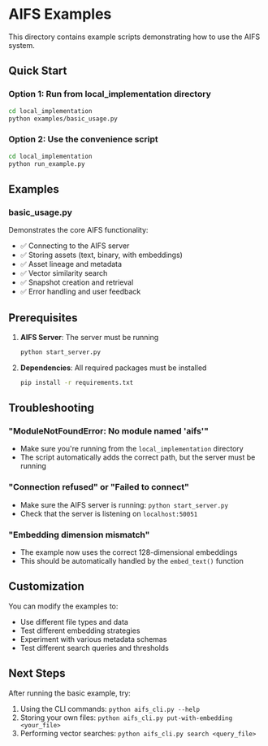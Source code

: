 # AIFS Examples

This directory contains example scripts demonstrating how to use the AIFS system.

## Quick Start

### Option 1: Run from local_implementation directory
```bash
cd local_implementation
python examples/basic_usage.py
```

### Option 2: Use the convenience script
```bash
cd local_implementation
python run_example.py
```

## Examples

### basic_usage.py
Demonstrates the core AIFS functionality:
- ✅ Connecting to the AIFS server
- ✅ Storing assets (text, binary, with embeddings)
- ✅ Asset lineage and metadata
- ✅ Vector similarity search
- ✅ Snapshot creation and retrieval
- ✅ Error handling and user feedback

## Prerequisites

1. **AIFS Server**: The server must be running
   ```bash
   python start_server.py
   ```

2. **Dependencies**: All required packages must be installed
   ```bash
   pip install -r requirements.txt
   ```

## Troubleshooting

### "ModuleNotFoundError: No module named 'aifs'"
- Make sure you're running from the `local_implementation` directory
- The script automatically adds the correct path, but the server must be running

### "Connection refused" or "Failed to connect"
- Make sure the AIFS server is running: `python start_server.py`
- Check that the server is listening on `localhost:50051`

### "Embedding dimension mismatch"
- The example now uses the correct 128-dimensional embeddings
- This should be automatically handled by the `embed_text()` function

## Customization

You can modify the examples to:
- Use different file types and data
- Test different embedding strategies
- Experiment with various metadata schemas
- Test different search queries and thresholds

## Next Steps

After running the basic example, try:
1. Using the CLI commands: `python aifs_cli.py --help`
2. Storing your own files: `python aifs_cli.py put-with-embedding <your_file>`
3. Performing vector searches: `python aifs_cli.py search <query_file>`
